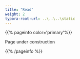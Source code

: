 ```yaml
---
title: "Read"
weight: 2
typora-root-url: ..\..\..\static
---
```


{{% pageinfo color='primary'%}}

Page under construction

{{% /pageinfo %}}
